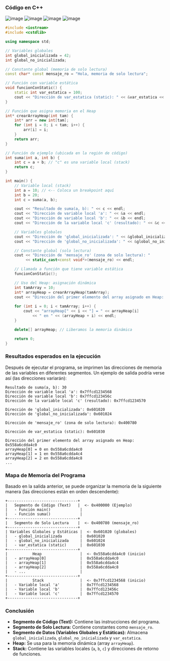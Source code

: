 ### **Código en C++**
![image](https://github.com/user-attachments/assets/cc8ca39e-15d0-471d-8a6e-b218de6d3615)
![image](https://github.com/user-attachments/assets/f9dd4334-b06e-4ead-a65f-d78922a0f377)
![image](https://github.com/user-attachments/assets/dfa240fd-1025-4707-91f6-06905e2c8cdd)
![image](https://github.com/user-attachments/assets/3d8d96c7-734f-4845-8338-98c6dede2cf5)

```cpp
#include <iostream>
#include <cstdlib>

using namespace std;

// Variables globales
int global_inicializada = 42;
int global_no_inicializada;

// Constante global (memoria de solo lectura)
const char* const mensaje_ro = "Hola, memoria de solo lectura";

// Función con variable estática
void funcionConStatic() {
    static int var_estatica = 100;
    cout << "Dirección de var_estatica (static): " << &var_estatica << endl;
}

// Función que asigna memoria en el Heap
int* crearArrayHeap(int tam) {
    int* arr = new int[tam];
    for (int i = 0; i < tam; i++) {
        arr[i] = i;
    }
    return arr;
}

// Función de ejemplo (ubicada en la región de código)
int suma(int a, int b) {
    int c = a + b; // "c" es una variable local (stack)
    return c;
}

int main() {
    // Variable local (stack)
    int a = 10; // <-- Coloca un breakpoint aquí
    int b = 20;
    int c = suma(a, b);

    cout << "Resultado de suma(a, b): " << c << endl;
    cout << "Dirección de variable local 'a': " << &a << endl;
    cout << "Dirección de variable local 'b': " << &b << endl;
    cout << "Dirección de la variable local 'c' (resultado): " << &c << endl;

    // Variables globales
    cout << "Dirección de 'global_inicializada': " << &global_inicializada << endl;
    cout << "Dirección de 'global_no_inicializada': " << &global_no_inicializada << endl;

    // Constante global (solo lectura)
    cout << "Dirección de 'mensaje_ro' (zona de solo lectura): " 
         << static_cast<const void*>(mensaje_ro) << endl;

    // Llamada a función que tiene variable estática
    funcionConStatic();

    // Uso del Heap: asignación dinámica
    int tamArray = 10;
    int* arrayHeap = crearArrayHeap(tamArray);
    cout << "Dirección del primer elemento del array asignado en Heap: " << arrayHeap << endl;
    
    for (int i = 0; i < tamArray; i++) {
        cout << "arrayHeap[" << i << "] = " << arrayHeap[i]
            << " en " << (arrayHeap + i) << endl;
    }

    delete[] arrayHeap; // Liberamos la memoria dinámica

    return 0;
}
```

### **Resultados esperados en la ejecución**
Después de ejecutar el programa, se imprimen las direcciones de memoria de las variables en diferentes segmentos. Un ejemplo de salida podría verse así (las direcciones variarán):

```
Resultado de suma(a, b): 30
Dirección de variable local 'a': 0x7ffcd1234568
Dirección de variable local 'b': 0x7ffcd123456c
Dirección de la variable local 'c' (resultado): 0x7ffcd1234570

Dirección de 'global_inicializada': 0x601020
Dirección de 'global_no_inicializada': 0x601024

Dirección de 'mensaje_ro' (zona de solo lectura): 0x400780

Dirección de var_estatica (static): 0x601030

Dirección del primer elemento del array asignado en Heap: 0x558a6cdda4c0
arrayHeap[0] = 0 en 0x558a6cdda4c0
arrayHeap[1] = 1 en 0x558a6cdda4c4
arrayHeap[2] = 2 en 0x558a6cdda4c8
...
```

### **Mapa de Memoria del Programa**
Basado en la salida anterior, se puede organizar la memoria de la siguiente manera (las direcciones están en orden descendente):

```
+-------------------------------+
|   Segmento de Código (Text)   |  <- 0x400000 (Ejemplo)
|   - Función main()             |
|   - Función suma()             |
+-------------------------------+
|   Segmento de Solo Lectura    |  <- 0x400780 (mensaje_ro)
+-------------------------------+
| Variables Globales y Estáticas |  <- 0x601020 (globales)
|   - global_inicializada        |  0x601020
|   - global_no_inicializada     |  0x601024
|   - var_estatica (static)      |  0x601030
+-------------------------------+
|           Heap                 |  <- 0x558a6cdda4c0 (inicio)
|   - arrayHeap[0]               |  0x558a6cdda4c0
|   - arrayHeap[1]               |  0x558a6cdda4c4
|   - arrayHeap[2]               |  0x558a6cdda4c8
|   - ...                        |
+-------------------------------+
|           Stack                |  <- 0x7ffcd1234568 (inicio)
|   - Variable local 'a'         |  0x7ffcd1234568
|   - Variable local 'b'         |  0x7ffcd123456c
|   - Variable local 'c'         |  0x7ffcd1234570
+-------------------------------+
```


### **Conclusión**
- **Segmento de Código (Text):** Contiene las instrucciones del programa.
- **Segmento de Solo Lectura:** Contiene constantes como `mensaje_ro`.
- **Segmento de Datos (Variables Globales y Estáticas):** Almacena `global_inicializada`, `global_no_inicializada` y `var_estatica`.
- **Heap:** Se usa para la memoria dinámica (array `arrayHeap`).
- **Stack:** Contiene las variables locales (`a`, `b`, `c`) y direcciones de retorno de funciones.
